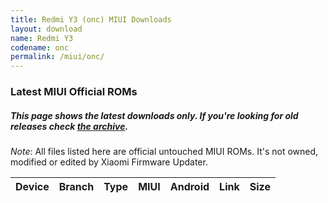 ```yaml
---
title: Redmi Y3 (onc) MIUI Downloads
layout: download
name: Redmi Y3
codename: onc
permalink: /miui/onc/
---
```

### Latest MIUI Official ROMs
##### This page shows the latest downloads only. If you're looking for old releases check [the archive](/archive/miui/onc/).
*Note*: All files listed here are official untouched MIUI ROMs. It's not owned, modified or edited by Xiaomi Firmware Updater.

<div class="table-responsive-md" id="table-wrapper">
<table id="miui" class="display dt-responsive compact table table-striped table-hover table-sm">
    <thead class="thead-dark">
        <tr>
            <th>Device</th>
            <th>Branch</th>
            <th>Type</th>
            <th>MIUI</th>
            <th>Android</th>
            <th>Link</th>
            <th>Size</th>
        </tr>
    </thead>
    <script>loadMiuiDownloads('onc')</script>
</table>
</div>

